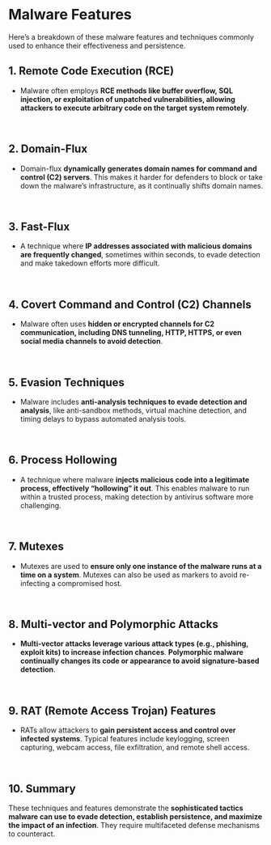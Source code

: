 <br>

# Malware Features
Here’s a breakdown of these malware features and techniques commonly used to enhance their effectiveness and persistence.

## 1. Remote Code Execution (RCE)
  - Malware often employs **RCE methods like buffer overflow, SQL injection, or exploitation of unpatched vulnerabilities, allowing attackers to execute arbitrary code on the target system remotely**.  
<br>

## 2. Domain-Flux
  - Domain-flux **dynamically generates domain names for command and control (C2) servers**. This makes it harder for defenders to block or take down the malware’s infrastructure, as it continually shifts domain names.  
<br>

## 3. Fast-Flux
  - A technique where **IP addresses associated with malicious domains are frequently changed**, sometimes within seconds, to evade detection and make takedown efforts more difficult.  
<br>

## 4. Covert Command and Control (C2) Channels
  - Malware often uses **hidden or encrypted channels for C2 communication, including DNS tunneling, HTTP, HTTPS, or even social media channels to avoid detection**.  
<br>

## 5. Evasion Techniques
  - Malware includes **anti-analysis techniques to evade detection and analysis**, like anti-sandbox methods, virtual machine detection, and timing delays to bypass automated analysis tools.  
<br>

## 6. Process Hollowing
  - A technique where malware **injects malicious code into a legitimate process, effectively “hollowing” it out**. This enables malware to run within a trusted process, making detection by antivirus software more challenging.  
<br>

## 7. Mutexes
  - Mutexes are used to **ensure only one instance of the malware runs at a time on a system**. Mutexes can also be used as markers to avoid re-infecting a compromised host.  
<br>

## 8. Multi-vector and Polymorphic Attacks
  - **Multi-vector attacks leverage various attack types (e.g., phishing, exploit kits) to increase infection chances**. **Polymorphic malware continually changes its code or appearance to avoid signature-based detection**.  
<br>

## 9. RAT (Remote Access Trojan) Features
  - RATs allow attackers to **gain persistent access and control over infected systems**. Typical features include keylogging, screen capturing, webcam access, file exfiltration, and remote shell access.  
<br>

## 10. Summary
These techniques and features demonstrate the **sophisticated tactics malware can use to evade detection, establish persistence, and maximize the impact of an infection**. They require multifaceted defense mechanisms to counteract.  
<br>